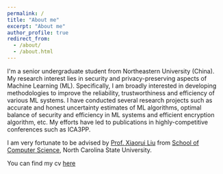 ```yaml
---
permalink: /
title: "About me"
excerpt: "About me"
author_profile: true
redirect_from: 
  - /about/
  - /about.html
---
```


I'm a senior undergraduate student from Northeastern University (China). My research interest lies in security and privacy-preserving aspects of Machine Learning (ML). Specifically, I am broadly interested in developing methodologies to improve the reliability, trustworthiness and efficiency of various ML systems. I have conducted several research projects such as accurate and honest uncertainty estimates of ML algorithms, optimal balance of security and efficiency in ML systems and efficient encryption algorithm, etc. My efforts have led to publications in highly-competitive conferences such as ICA3PP.

I am very fortunate to be advised by [Prof. Xiaorui Liu](https://sites.google.com/ncsu.edu/xiaorui) from [School of Computer Science](https://cs.ncsu.edu/), North Carolina State University.

You can find my cv [here](../CV.pdf)

